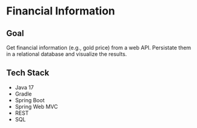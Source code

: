 # Financial Information

## Goal
Get financial information (e.g., gold price) from a web API. Persistate them in a relational database and visualize the results.

## Tech Stack
- Java 17
- Gradle
- Spring Boot
- Spring Web MVC
- REST
- SQL
